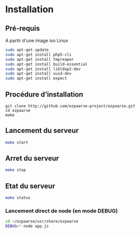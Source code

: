 # Installation #

## Pré-requis ##
A partir d'une image iso Linux

```bash
sudo apt-get update
sudo apt-get install php5-cli
sudo apt-get install tmpreaper
sudo apt-get install build-essential
sudo apt-get install libldap2-dev
sudo apt-get install uuid-dev
sudo apt-get install expect
```

## Procédure d’installation ##

```console
git clone http://github.com/ezpaarse-project/ezpaarse.git
cd ezpaarse
make
```

## Lancement du serveur ##

```bash
make start
```

## Arret du serveur ##

```bash
make stop
```

## Etat du serveur ##

```bash
make status
```

### Lancement direct de node (en mode DEBUG) ###


```bash
cd ~/ezpaarse/usr/share/ezpaarse
DEBUG=* node app.js
```

